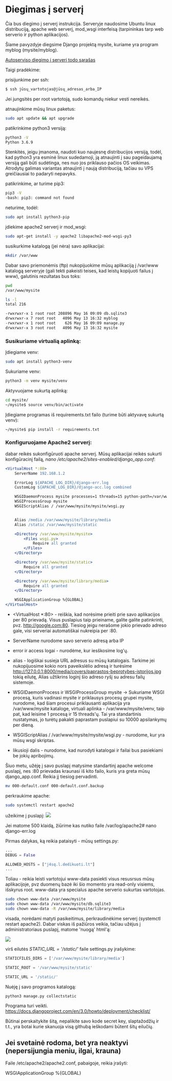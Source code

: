 # Diegimas į serverį

Čia bus diegimo į serverį instrukcija. Serveryje naudosime Ubuntu linux distribuciją, apache web serverį, mod_wsgi interfeisą (tarpininkas tarp web serverio ir python aplikacijos). 

Šiame pavyzdyje diegsime Django projektą mysite, kuriame yra program myblog (mysite/myblog).

[Autoserviso diegimo į serverį todo sąrašas]([https://github.com/robotautas/kursas/wiki/Konsultacija-Oras-pagal-IP](https://github.com/robotautas/kursas/blob/master/Django%20diegimas%20%C4%AF%20server%C4%AF_2.docx))

Taigi pradėkime:

prisijunkime per ssh:

```bash
$ ssh jūsų_vartotojas@jūsų_adresas_arba_IP
```
Jei jungsitės per root vartotoją, sudo komandų niekur vesti nereikės.

atnaujinkime mūsų linux paketus:

```bash
sudo apt update && apt upgrade
```

patikrinkime python3 versiją:

```bash
python3 -V
Python 3.6.9
```

Stenkitės, jeigu įmanoma, naudoti kuo naujesnę distribucijos versiją, todėl, kad python3 yra esminė linux sudedamoji, ją atnaujinti į sau pageidaujamą versiją gali būti sudėtinga, nes nuo jos priklauso pačios OS veikimas. Atrodytų galimas variantas atnaujinti į naują distribuciją, tačiau su VPS greičiausiai to padaryti nepavyks. 

patikrinkime, ar turime pip3:

```bash
pip3 -V
-bash: pip3: command not found
```

neturime, todėl: 

```bash
sudo apt install python3-pip
```

įdiekime apache2 serverį ir mod_wsgi:

```bash
sudo apt-get install -y apache2 libapache2-mod-wsgi-py3
```

susikurkime katalogą (jei nėra) savo aplikacijai:

```bash
mkdir /var/www
```

Dabar savo priemonėmis (ftp) nukopijuokime mūsų aplikaciją į /var/www katalogą serveryje (gali tekti pakeisti teises, kad leistų kopijuoti failus į www), galutinis rezultatas bus toks:

```bash
pwd
/var/www/mysite
```

```bash
ls -l
total 216

-rwxrwxr-x 1 root root 208896 May 16 09:09 db.sqlite3
drwxrwxr-x 7 root root   4096 May 13 16:32 myblog
-rwxrwxr-x 1 root root    626 May 16 09:09 manage.py
drwxrwxr-x 3 root root   4096 May 13 16:32 mysite
```

### Susikuriame virtualią aplinką:

Įdiegiame venv:
```bash
sudo apt install python3-venv
```
Sukuriame venv:
```bash
python3 -m venv mysite/venv
```
Aktyvuojame sukurtą aplinką:
```bash
cd mysite/
~/mysite$ source venv/bin/activate
```
Įdiegiame programas iš requirements.txt failo (turime būti aktyvavę sukurtą venv):
```bash
~/mysite$ pip install -r requirements.txt
```

### Konfiguruojame Apache2 serverį:

dabar reikės sukonfigūruoti apache serverį. Mūsų aplikacijai reikės sukurti konfigūracinį failą, *nano /etc/apache2/sites-enabled/django_app.conf*:

```apache
<VirtualHost *:80>
    ServerName 192.168.1.2

    ErrorLog ${APACHE_LOG_DIR}/django-err.log
    CustomLog ${APACHE_LOG_DIR}/django-acc.log combined

    WSGIDaemonProcess mysite processes=1 threads=15 python-path=/var/www/mysite python-home=/var/www/mysite/venv
    WSGIProcessGroup mysite
    WSGIScriptAlias / /var/www/mysite/mysite/wsgi.py


    Alias /media /var/www/mysite/library/media
    Alias /static /var/www/mysite/static

    <Directory /var/www/mysite/mysite>
        <Files wsgi.py>
            Require all granted
        </Files>
    </Directory>

    <Directory /var/www/mysite/static>
        Require all granted
    </Directory>

    <Directory /var/www/mysite/library/media>
        Require all granted
    </Directory>

    WSGIApplicationGroup %{GLOBAL}
</VirtualHost>

```
* <VirtualHost *:80> - reiškia, kad norėsime prieiti prie savo aplikacijos per 80 prievadą. Visus puslapius taip prieiname, galite galite patinkrinti, pvz. http://google.com:80. Tiesiog jeigu nerašome jokio prievado adreso gale, visi serveriai automatiškai nukreipia per :80.

* ServerName nurodome savo serverio adresą arba IP

* error ir access logai - nurodėme, kur iesškosime log'ų.

* alias - logiškai susieja URL adresus su mūsų katalogais. Tarkime jei nukopijuosime kokio nors paveikslėlio adresą ir turėsime http://127.0.0.1:8000/media/covers/paprastos-beprotybes-istorijos.jpg tokią eilutę, Alias užtikrins loginį šio adreso ryšį su adresu failų sistemoje.

* WSGIDaemonProcess ir WSGIProcessGroup mysite -> Sukuriame WSGI procesą, kuris vadinasi mysite ir priklausys procesų grupei mysite, nurodome, kad šiam procesui priklausanti aplikacija yra /var/www/mysite kataloge, virtuali aplinka - /var/www/mysite/venv, taip pat, kad leisime 1 procesą ir 15 threads'ų. Tai yra standartinis nustatymas, jo turėtų pakakti paprastam puslapiui su 10000 apsilankymų per dieną. 

* WSGIScriptAlias / /var/www/mysite/mysite/wsgi.py - nurodome, kur yra mūsų wsgi skriptas. 

* likusioji dalis - nurodome, kad nurodyti katalogai ir failai bus pasiekiami be jokių apribojimų. 

Šiuo metu, užėję į savo puslapį matysime standartinį apache welcome puslapį, nes :80 prievadas kraunasi iš kito failo, kuris yra greta mūsų django_app.conf. Reikia jį tiesiog pervadinti.

```bash
mv 000-default.conf 000-default.conf.backup
```

perkraukime apache:

```bash
sudo systemctl restart apache2
```

užeikime į puslapį:
![](django_error.png)

Jei matome 500 klaidą, žiūrime kas nutiko faile /var/log/apache2# nano django-err.log

Pirmas dalykas, ką reikia pataisyti - mūsų settings.py:

```python
...
DEBUG = False

ALLOWED_HOSTS = ["j4sq.l.dedikuoti.lt"]
...

```

Toliau - reikia leisti vartotojui www-data pasiekti visus resusrsus mūsų aplikacijoje, pvz duomenų bazė iki šio momento yra read-only visiems, išskyrus root. www-data yra specialus apache serverio sukurtas vartotojas.

```bash
sudo chown www-data /var/www/mysite
sudo chown www-data /var/www/mysite/db.sqlite3 
sudo chown www-data -R /var/www/mysite/library/media
```

visada, norėdami matyti pasikeitimus, perkraudinėkime serverį (systemctl restart apache2). Dabar viskas iš pažiūros veikia, tačiau užėjus į administratoriaus puslapį, matome 'nuogą' html'ą:

![](admin_html.png)

virš eilutės *STATIC_URL = '/static/'* faile settings.py įrašykime:

```python
STATICFILES_DIRS = ['/var/www/mysite/library/media']

STATIC_ROOT = '/var/www/mysite/static'

STATIC_URL = '/static/'
```

Nuėję į savo programos katalogą:

```bash
python3 manage.py collectstatic
```

Programa turi veikti. 
https://docs.djangoproject.com/en/3.0/howto/deployment/checklist/


Būtinai perskaitykite šitą, nepalikite savo kode secret key, slaptažodžių ir t.t., yra botai kurie skanuoja visą githubą ieškodami būtent šitų eilučių. 


## Jei svetainė rodoma, bet yra neaktyvi (nepersijungia meniu, ilgai, krauna)

Faile /etc/apache2/apache2.conf, pabaigoje, reikia įrašyti:

WSGIApplicationGroup %{GLOBAL}
